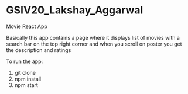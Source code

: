 # GSIV20_Lakshay_Aggarwal
Movie React App

Basically this app contains a page where it displays list of movies with a search bar on the top right corner and when you scroll on poster you get the description and ratings 


To run the app:

1. git clone
2. npm install 
3. npm start 
